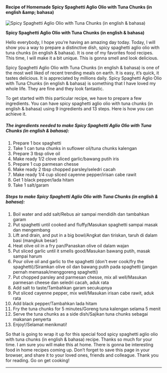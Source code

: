             

#### Recipe of Homemade Spicy Spaghetti Aglio Olio with Tuna Chunks (in english &amp;amp; bahasa)

![Spicy Spaghetti Aglio Olio with Tuna Chunks (in english &amp; bahasa)](https://img-global.cpcdn.com/recipes/6374620525494272/751x532cq70/spicy-spaghetti-aglio-olio-with-tuna-chunks-in-english-bahasa-recipe-main-photo.jpg)

**Spicy Spaghetti Aglio Olio with Tuna Chunks (in english &amp; bahasa)**

Hello everybody, I hope you’re having an amazing day today. Today, I will show you a way to prepare a distinctive dish, spicy spaghetti aglio olio with tuna chunks (in english & bahasa). It is one of my favorites food recipes. This time, I will make it a bit unique. This is gonna smell and look delicious.

Spicy Spaghetti Aglio Olio with Tuna Chunks (in english & bahasa) is one of the most well liked of recent trending meals on earth. It is easy, it’s quick, it tastes delicious. It is appreciated by millions daily. Spicy Spaghetti Aglio Olio with Tuna Chunks (in english & bahasa) is something that I have loved my whole life. They are fine and they look fantastic.

To get started with this particular recipe, we have to prepare a few ingredients. You can have spicy spaghetti aglio olio with tuna chunks (in english & bahasa) using 9 ingredients and 13 steps. Here is how you can achieve it.

##### The ingredients needed to make Spicy Spaghetti Aglio Olio with Tuna Chunks (in english & bahasa):

1.  Prepare 1 box spaghetti
2.  Take 1 can tuna chunks in suflower oil/tuna chunks kalengan
3.  Prepare 3 tbsp olive oil
4.  Make ready 1/2 clove sliced garlic/bawang putih iris
5.  Prepare 1 cup parmesan chesse
6.  Make ready 2 tbsp chopped parsley/seledri cacah
7.  Make ready 1/4 cup sliced cayenne pepper/irisan cabe rawit
8.  Get 1 black pepper/lada hitam
9.  Take 1 salt/garam

##### Steps to make Spicy Spaghetti Aglio Olio with Tuna Chunks (in english & bahasa):

1.  Boil water and add salt/Rebus air sampai mendidih dan tambahkan garam
2.  Put spaghetti until cooked and fluffy/Masukan spaghetti sampai masak dan mengembang
3.  Lift and drain, and put in a big bowl/Angkat dan tiriskan, taruh di dalam basi (mangkuk besar)
4.  Heat olive oil in a fry pan/Panaskan olive oil dalam wajan
5.  Put sliced garlic until it smells good/Masukan bawang putih, masak sampai harum
6.  Pour olive oil and garlic to the spaghetti (don't ever cook/fry the spaghetti)/Siramkan olive oil dan bawang putih pada spaghetti (jangan pernah memasak/menggoreng spaghetti)
7.  Put chopped parsley and parmesan chesse, mix all well/Masukan parmesan cheese dan seledri cacah, aduk rata
8.  Add salt to taste/Tambahkan garam secukupnya
9.  Put sliced cayenne pepper, mix well/Masukan irisan cabe rawit, aduk rata
10.  Add black pepper/Tambahkan lada hitam
11.  Fry the tuna chunks for 5 minutes/Goreng tuna kalengan selama 5 menit
12.  Serve the tuna chunks as a side dish/Sajikan tuna chunks sebagai makanan penyerta
13.  Enjoy!/Selamat menikmati!

So that is going to wrap it up for this special food spicy spaghetti aglio olio with tuna chunks (in english & bahasa) recipe. Thanks so much for your time. I am sure you will make this at home. There is gonna be interesting food in home recipes coming up. Don’t forget to save this page in your browser, and share it to your loved ones, friends and colleague. Thank you for reading. Go on get cooking!

* * *